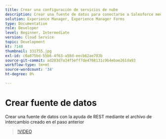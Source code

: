 ```yaml
---
title: Crear una configuración de servicios de nube
description: Crear una fuente de datos para conectarse a Salesforce mediante las credenciales de OAuth
solution: Experience Manager, Experience Manager Forms
type: Documentation
role: Developer
level: Beginner, Intermediate
version: Cloud Service
topic: Development
kt: 7148
thumbnail: 331755.jpg
exl-id: c0a875bd-55b6-4f63-a58d-eecb62ae703b
source-git-commit: ad203d7a34f5eff7de4768131c9b4ebae261da93
workflow-type: tm+mt
source-wordcount: '34'
ht-degree: 0%

---
```


# Crear fuente de datos

Crear una fuente de datos con la ayuda de REST mediante el archivo de intercambio creado en el paso anterior

>[!VIDEO](https://video.tv.adobe.com/v/331755/?quality=12&learn=on)
